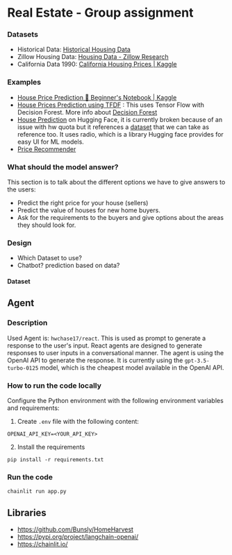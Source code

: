# Real Estate - Group assignment

### Datasets

- Historical Data: [Historical Housing Data](https://www.car.org/en/marketdata/data/housingdata)
- Zillow Housing Data: [Housing Data - Zillow Research](https://www.zillow.com/research/data/)
- California Data 1990: [California Housing Prices | Kaggle](https://www.kaggle.com/datasets/camnugent/california-housing-prices)

### Examples

- [House Price Prediction 🏡 Beginner's Notebook | Kaggle](https://www.kaggle.com/code/heyrobin/house-price-prediction-beginner-s-notebook)
- [House Prices Prediction using TFDF](https://www.kaggle.com/code/gusthema/house-prices-prediction-using-tfdf) : This uses Tensor Flow with Decision Forest. More info about [Decision Forest ](https://www.tensorflow.org/decision_forests)
- [House Prediction](https://huggingface.co/spaces/rsatish1110/HousePricePrediction/blob/main/app.py) on Hugging Face, it is currently broken because of an issue with hw quota but it references a [dataset](https://github.com/ageron/handson-ml2/tree/master/datasets/housing) that we can take as reference too. It uses radio, which is a library Hugging face provides for easy UI for ML models.
- [Price Recommender](https://huggingface.co/spaces/yxmauw/ames-houseprice-recommender/blob/main/app.py)

### What should the model answer?

This section is to talk about the different options we have to give answers to the users:

- Predict the right price for your house (sellers)
- Predict the value of houses for new home buyers.
- Ask for the requirements to the buyers and give options about the areas they should look for.

### Design

- Which Dataset to use?
- Chatbot? prediction based on data?

#### Dataset

## Agent

### Description

Used Agent is: `hwchase17/react`. This is used as prompt to generate a response to the user's input. React agents are designed to generate responses to user inputs in a conversational manner. The agent is using the OpenAI API to generate the response. It is currently using the `gpt-3.5-turbo-0125` model, which is the cheapest model available in the OpenAI API.

### How to run the code locally

Configure the Python environment with the following environment variables and requirements:

1. Create `.env` file with the following content:

```
OPENAI_API_KEY=<YOUR_API_KEY>
```

2. Install the requirements

```
pip install -r requirements.txt
```

### Run the code

```
chainlit run app.py
```

## Libraries

- https://github.com/Bunsly/HomeHarvest
- https://pypi.org/project/langchain-openai/
- https://chainlit.io/
